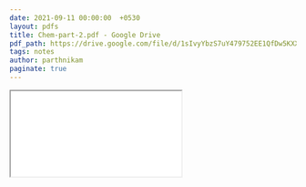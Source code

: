 ```yaml
---
date: 2021-09-11 00:00:00  +0530
layout: pdfs
title: Chem-part-2.pdf - Google Drive
pdf_path: https://drive.google.com/file/d/1sIvyYbzS7uY479752EE1QfDw5KXXQjha/preview?usp=sharing
tags: notes
author: parthnikam
paginate: true
---
```


<iframe class="embed-pdf" src="{{ page.pdf_path }}#toolbar=0" seamless="seamless" scrolling="no" style="overflow:hidden"></iframe>
